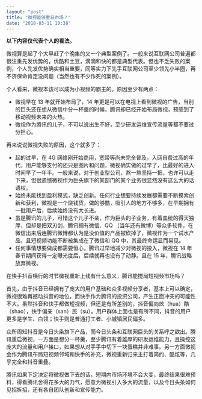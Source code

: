 ```yaml
---
layout: "post"
title: "微视能够重获市场？"
date: "2018-03-11 10:38"
---
```


**以下内容仅代表个人的看法。**

微视算是起了个大早赶了个晚集的又一个典型案例了。一般来说互联网公司普遍都很注重先发优势的，优酷和土豆，滴滴和快的都是典型代表。但也不乏失败的案例，个人先发优势确实相当重要，同等实力下先手互联网公司至少领先小半圈，再不济保命肯定没问题（当然也有不少作死的案例）。


个人看来，微视本该可以成为小视频的霸主的。原因至少有两点：
- 微视早在 13 年就开始布局了，14 年更是可以在电视上看到微视的广告，当别的巨头还在想从微信中分一杯羹的时候，腾讯却已经开始布局微视，预感到了移动视频未来的火热。
- 微视作为腾讯的儿子，不可以说出生不好，至少研发运维宣传流量等都不要过分担心。

再来说说微视失败的原因，这个就多了：
- 起的过早，在 4G 网络刚开始商用，宽带等尚未完全普及，入网自费过高的年代，用户能够支付的还只是图片和问题，微视确实做的过早了，比最好的进入时间早了一年半。一般来说，对于创业型公司，熬一熬坚持一把，也许可以走下来，但很遗憾微视作为巨头旗下的某部门的某个业务很显然没有这么大的话语权。
- 始终未能找到盈利模式，缺乏创新。任何行业想要持续发展都需要不断摸索创新和获利，微视是一个烧钱货，做的够酷，吸引人的地方不够多，在早期拥有一批用户后，后续始终没有大长进。
- 虽是腾讯的儿子，可惜这个儿子不亲，作为巨头的子业务，有着血统的得天独厚，但却是把双刃剑，腾讯拥有微信、QQ （当年还有微博）等众多软件，在微信出来后连腾讯微博都认为是没价值的产品被砍掉了，微视作为一个试水产品，且短视频功能不断被集成在了微信和 QQ 中，其最终命运显而易见。
- 任何事情想要做成都需要恒心，腾讯过早地减少对微视的投入，微视在 14 年春节期间获得一定曝光度后，后续就再也没有了动静。且在 15 年，腾讯战略放弃微视。

在快手抖音横行的时节微视重新上线有什么意义，腾讯能搅局短视频市场吗？

首先，由于抖音已经拥有了庞大的用户基础和众多视频分享者，基本上可以确定，微视很难再撼动抖音的地位，而快手作为腾讯的投资公司，产生正面冲突的可能性不大。虽然抖音和快手都做短视频，但还是有所差别的，抖音偏向炫（hua）酷（shao），快手偏亲（san）民（su）。用户群体上面也是有所不同，抖音的用户更多是学生、白领；快手则是普通打工者、小城镇居民偏多。

众所周知抖音是今日头条旗下产品，而今日头条和互联网巨头的关系呼之欲出。腾讯重启微视，一方面是想分一杯羹，至少腾讯有着雄厚的研发运维能力，且操控这庞大的流量和用户接口，如果想从对手手中切下一块蛋糕并非难事。另一方面微视会作为腾讯布局短视频邻域和快手的补充，微视重新归来主打着简约、酷炫等，几乎完全和抖音重叠。

腾讯如果下定决定将微视做下去的话，短期内市场环境不会大变，最终结果很难预料，得看腾讯舍得花多大的力气，愿意为微视引入多大的流量，以及今日头条如何见招拆招，还有各自团队创新和宣传能力。
